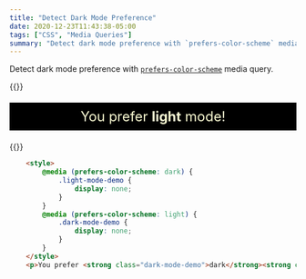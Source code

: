 ```yaml
---
title: "Detect Dark Mode Preference"
date: 2020-12-23T11:43:38-05:00
tags: ["CSS", "Media Queries"]
summary: "Detect dark mode preference with `prefers-color-scheme` media query."
---
```


Detect dark mode preference with [`prefers-color-scheme`](https://developer.mozilla.org/en-US/docs/Web/CSS/@media/prefers-color-scheme) media query.

{{<rawhtml>}}
<style>
    @media (prefers-color-scheme: dark) {
        .light-mode-demo {
            display: none;
        }
    }
    @media (prefers-color-scheme: light) {
        .dark-mode-demo {
            display: none;
        }
    }
    .mode-detection-demo {
        font-size: 1.5rem;
        color: lightgoldenrodyellow;
        text-align: center;
        background: black;
        padding: 10px;
        margin: 1.25rem auto;
    }
</style>
<div class="mode-detection-demo">You prefer <strong class="dark-mode-demo">dark</strong><strong class="light-mode-demo">light</strong> mode!</div>

{{</rawhtml>}}

```html
    <style>
        @media (prefers-color-scheme: dark) {
            .light-mode-demo {
                display: none;
            }
        }
        @media (prefers-color-scheme: light) {
            .dark-mode-demo {
                display: none;
            }
        }
    </style>
    <p>You prefer <strong class="dark-mode-demo">dark</strong><strong class="light-mode-demo">light</strong> mode!</p>
```

